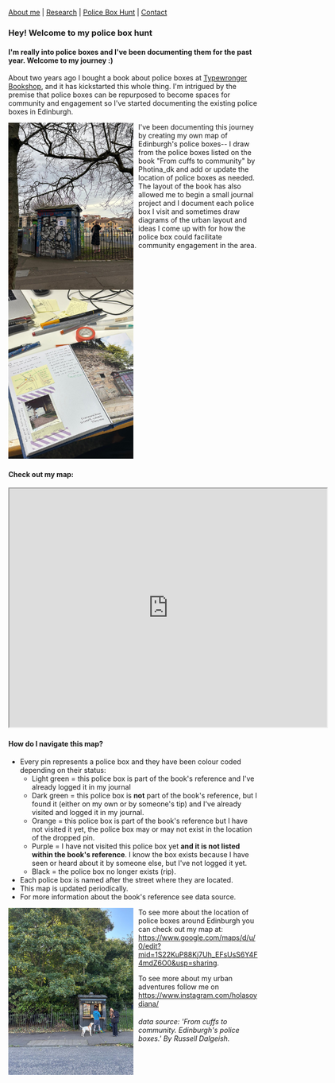 [About me](about.md)  |   [Research](researchpapers.md)  |   [Police Box Hunt](policeboxes.md)   |    [Contact](contactinfoa.md) 

### Hey! Welcome to my police box hunt
#### I'm really into police boxes and I've been documenting them for the past year. Welcome to my journey :) 

About two years ago I bought a book about police boxes at [Typewronger Bookshop](https://www.typewronger.com/), and it has kickstarted this whole thing. I'm intrigued by the premise that police boxes can be repurposed to become spaces for community and engagement so I've started documenting the existing police boxes in Edinburgh. 

<img src="eastmontgomeryst.jpeg" alt="Here's Laura at the East Montgomery St police boxe" width="50%" style="float: left; margin-right: 10px;">

I've been documenting this journey by creating my own map of Edinburgh's police boxes-- I draw from the police boxes listed on the book "From cuffs to community" by Photina_dk and add or update the location of police boxes as needed. The layout of the book has also allowed me to begin a small journal project and I document each police box I visit and sometimes draw diagrams of the urban layout and ideas I come up with for how the police box could facilitate community engagement in the area. 

<img src="journal.jpg" alt="Here's a photo of how I've been documenting my journey alongside the book" width="50%">

#### Check out my map:
<iframe src="https://www.google.com/maps/d/u/0/embed?mid=1S22KuP88Kj7Uh_EFsUsS6Y4F4mdZ6O0&ehbc=2E312F" width="640" height="480"></iframe>

#### How do I navigate this map?
+ Every pin represents a police box and they have been colour coded depending on their status:
  + Light green = this police box is part of the book's reference and I've already logged it in my journal
  + Dark green = this police box is **not** part of the book's reference, but I found it (either on my own or by someone's tip) and I've already visited and logged it in my journal.
  + Orange = this police box is part of the book's reference but I have not visited it yet, the police box may or may not exist in the location of the dropped pin.
  + Purple = I have not visited this police box yet **and it is not listed within the book's reference**. I know the box exists because I have seen or heard about it by someone else, but I've not logged it yet.
  + Black = the police box no longer exists (rip).
+ Each police box is named after the street where they are located.
+ This map is updated periodically.
+ For more information about the book's reference see data source.

<img src="favpolicebox.jpg" alt="Is this my favourite police box so far? Yes, yes it is" width="50%" style="float: left; margin-right: 10px;">

To see more about the location of police boxes around Edinburgh you can check out my map at: <https://www.google.com/maps/d/u/0/edit?mid=1S22KuP88Kj7Uh_EFsUsS6Y4F4mdZ6O0&usp=sharing>. 

To see more about my urban adventures follow me on <https://www.instagram.com/holasoydiana/>




###### data source: 'From cuffs to community. Edinburgh's police boxes.' By Russell Dalgeish. 

